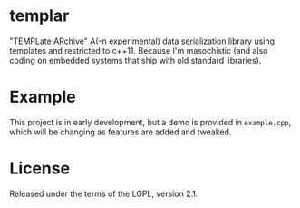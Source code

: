 # templar
"TEMPLate ARchive"
A(-n experimental) data serialization library using templates and restricted to c++11.  Because I'm masochistic (and also coding on embedded systems that ship with old standard libraries).

# Example
This project is in early development, but a demo is provided in `example.cpp`, which will be changing as features are added and tweaked.

# License
Released under the terms of the LGPL, version 2.1.
